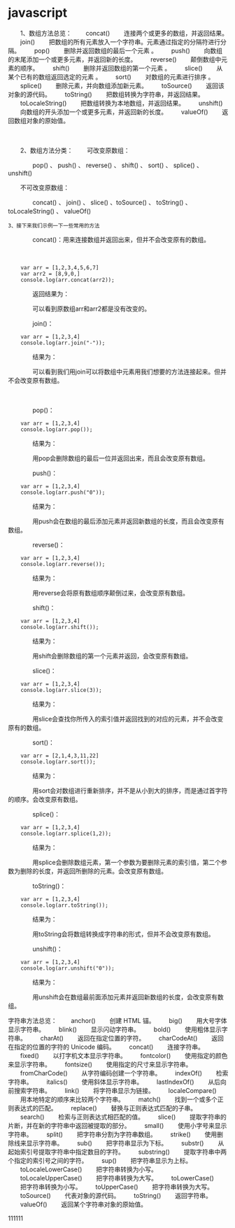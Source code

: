 # javascript

　　1、数组方法总览：
　　concat() 　　连接两个或更多的数组，并返回结果。
　　join() 　　把数组的所有元素放入一个字符串。元素通过指定的分隔符进行分隔。
　　pop() 　　删除并返回数组的最后一个元素 。
　　push() 　　向数组的末尾添加一个或更多元素，并返回新的长度。
　　reverse() 　　颠倒数组中元素的顺序。
　　shift() 　　删除并返回数组的第一个元素 。
　　slice() 　　从某个已有的数组返回选定的元素 。
　　sort() 　　对数组的元素进行排序 。
　　splice() 　　删除元素，并向数组添加新元素。
　　toSource() 　　返回该对象的源代码。
　　toString() 　　把数组转换为字符串，并返回结果。
　　toLocaleString() 　　把数组转换为本地数组，并返回结果。
　　unshift() 　　向数组的开头添加一个或更多元素，并返回新的长度。
　　valueOf() 　　返回数组对象的原始值。

　　

　　2、数组方法分类：
　　可改变原数组：

　　　　pop() 、 push() 、 reverse() 、 shift() 、 sort() 、 splice() 、 unshift()

　　不可改变原数组：

　　　　concat() 、 join() 、 slice() 、toSource() 、 toString() 、 toLocaleString() 、 valueOf()
    
    
    3、接下来我们示例一下一些常用的方法
　　　　concat()：用来连接数组并返回出来，但并不会改变原有的数组。

　　　　　　

        var arr = [1,2,3,4,5,6,7]
        var arr2 = [8,9,0,]
        console.log(arr.concat(arr2));
　　　　返回结果为：



　　　　可以看到原数组arr和arr2都是没有改变的。

 

　　　　join()：

        var arr = [1,2,3,4]
        console.log(arr.join("-"));
　　　　结果为：



　　　　可以看到我们用join可以将数组中元素用我们想要的方法连接起来。但并不会改变原有数组。

　　　　

　　　　pop()：

        var arr = [1,2,3,4]
        console.log(arr.pop());
　　　　结果为：



　　　　用pop会删除数组的最后一位并返回出来，而且会改变原有数组。

 

　　　　push()：

        var arr = [1,2,3,4]
        console.log(arr.push("0"));
　　　　结果为：



　　　　用push会在数组的最后添加元素并返回新数组的长度，而且会改变原有数组。

 

　　　　reverse()：

        var arr = [1,2,3,4]
        console.log(arr.reverse());
　　　　结果为：



　　　　用reverse会将原有数组顺序颠倒过来，会改变原有数组。

 

　　　　shift()：

        var arr = [1,2,3,4]
        console.log(arr.shift());
　　　　结果为：



　　　　用shift会删除数组的第一个元素并返回，会改变原有数组。

 

　　　　slice()：

        var arr = [1,2,3,4]
        console.log(arr.slice(3));
　　　　结果为：



　　　　用slice会查找你所传入的索引值并返回找到的对应的元素，并不会改变原有的数组。

 

　　　　sort()：

        var arr = [2,1,4,3,11,22]
        console.log(arr.sort());
　　　　结果为：



　　　　用sort会对数组进行重新排序，并不是从小到大的排序，而是通过首字符的顺序。会改变原有数组。

 

　　　　splice()：

        var arr = [1,2,3,4]
        console.log(arr.splice(1,2));
　　　　结果为：



　　　　用splice会删除数组元素，第一个参数为要删除元素的索引值，第二个参数为删除的长度，并返回所删除的元素。会改变原有数组。

 

　　　　toString()：

        var arr = [1,2,3,4]
        console.log(arr.toString());
　　　　结果为：



　　　　用toString会将数组转换成字符串的形式，但并不会改变原有数组。

 

　　　　unshift()：

        var arr = [1,2,3,4]
        console.log(arr.unshift("0"));
　　　　结果为：


　　　　用unshift会在数组最前面添加元素并返回新数组的长度，会改变原有数组。
    
字符串方法总览：
　　anchor() 　　创建 HTML 锚。
　　big() 　　用大号字体显示字符串。
　　blink() 　　显示闪动字符串。
　　bold() 　　使用粗体显示字符串。
　　charAt() 　　返回在指定位置的字符。
　　charCodeAt() 　　返回在指定的位置的字符的 Unicode 编码。
　　concat() 　　连接字符串。
　　fixed() 　　以打字机文本显示字符串。
　　fontcolor() 　　使用指定的颜色来显示字符串。
　　fontsize() 　　使用指定的尺寸来显示字符串。
　　fromCharCode() 　　从字符编码创建一个字符串。
　　indexOf() 　　检索字符串。
　　italics() 　　使用斜体显示字符串。
　　lastIndexOf() 　　从后向前搜索字符串。
　　link() 　　将字符串显示为链接。
　　localeCompare() 　　用本地特定的顺序来比较两个字符串。
　　match() 　　找到一个或多个正则表达式的匹配。
　　replace() 　　替换与正则表达式匹配的子串。
　　search() 　　检索与正则表达式相匹配的值。
　　slice() 　　提取字符串的片断，并在新的字符串中返回被提取的部分。
　　small() 　　使用小字号来显示字符串。
　　split() 　　把字符串分割为字符串数组。
　　strike() 　　使用删除线来显示字符串。
　　sub() 　　把字符串显示为下标。
　　substr() 　　从起始索引号提取字符串中指定数目的字符。
　　substring()　　 提取字符串中两个指定的索引号之间的字符。
　　sup() 　　把字符串显示为上标。
　　toLocaleLowerCase() 　　把字符串转换为小写。
　　toLocaleUpperCase() 　　把字符串转换为大写。
　　toLowerCase() 　　把字符串转换为小写。
　　toUpperCase() 　　把字符串转换为大写。
　　toSource() 　　代表对象的源代码。
　　toString() 　　返回字符串。
　　valueOf() 　　返回某个字符串对象的原始值。

111111
